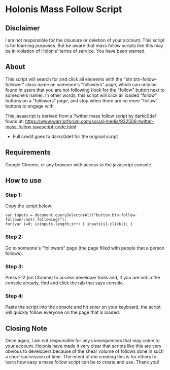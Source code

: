 # Holonis Mass Follow Script
 
## Disclaimer
I am not responsible for the clousure or deletion of your account. This script is for learning purposes. But be aware that mass follow scripts like this may be in violation of Holonis' terms of service. You have been warned.

## About
This script will search for and click all elements with the "btn btn-follow-follower" class name on someone's "followers" page, which can only be found in users that you are not following (look for the "follow" button next to someone's name). In other words, this script will click all loaded "follow" buttons on a "followers" page, and stop when there are no more "follow" buttons to engage with.

This javascript is derived from a Twitter mass follow script by darkc0de1 found at: 
https://www.warriorforum.com/social-media/932506-twitter-mass-follow-javascript-code.html
- Full credit goes to darkc0de1 for the original script

## Requirements 
Google Chrome, or any browser with access to the javascript console.

## How to use
### Step 1: 
Copy the script below:

```
var inputs = document.querySelectorAll("button.btn-follow-follower:not(.following)"); 
for(var i=0; i<inputs.length;i++) { inputs[i].click(); }
```

### Step 2: 
Go to someone's "followers" page (the page filled with people that a person follows).

### Step 3: 
Press F12 (on Chrome) to access developer tools and, if you are not in the console already, find and click the tab that says console.

### Step 4: 
Paste the script into the console and hit enter on your keyboard, the script will quickly follow everyone on the page that is loaded.

## Closing Note
Once again, I am not responsible for any consequences that may come to your account. Holonis have made it very clear that scripts like this are very obvious to developers because of the shear volume of follows done in such a short succession of time. The intent of me creating this is for others to learn how easy a mass follow script can be to create and use. Thank you!
